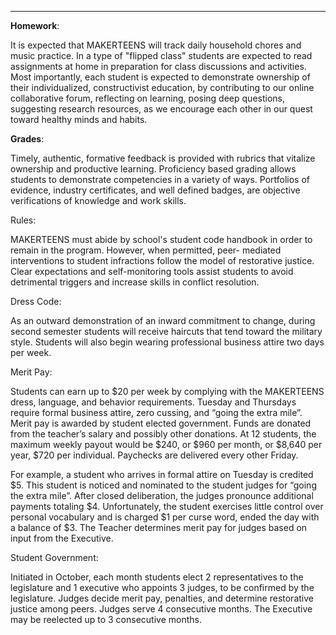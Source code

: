   <hr>
  <p>
<strong>Homework</strong>:<br>

It is expected that MAKERTEENS will track daily household chores and music practice. In a type of "flipped class" students are expected to read assignments at home in preparation for class discussions and activities. Most importantly, each student is expected to demonstrate ownership of their individualized, constructivist education, by contributing to our online collaborative forum, reflecting on learning, posing deep questions, suggesting research resources, as we encourage each other in our quest toward healthy minds and habits.
<p></p>
<p>
<strong>Grades</strong>:<br>

Timely, authentic, formative feedback is provided with rubrics that vitalize ownership and productive learning. Proficiency based grading allows students to demonstrate competencies in a variety of ways. Portfolios of evidence, industry certificates, and well defined badges, are objective verifications of knowledge and work skills. 
</p>
Rules:

MAKERTEENS must abide by school's student code handbook in order to remain in the program. However, when permitted, peer- mediated interventions to student infractions follow the model of restorative justice. Clear expectations and self-monitoring tools assist students to avoid detrimental triggers and increase skills in conflict resolution.

Dress Code:

As an outward demonstration of an inward commitment to change, during second semester students will receive haircuts that tend toward the military style. Students will also begin wearing professional business attire two days per week.

Merit Pay:

Students can earn up to $20 per week by complying with the MAKERTEENS dress, language, and behavior requirements. Tuesday and Thursdays require formal business attire, zero cussing, and “going the extra mile”. Merit pay is awarded by student elected government. Funds are donated from the teacher’s salary and possibly other donations. At 12 students, the maximum weekly payout would be $240, or $960 per month, or $8,640 per year, $720 per individual. Paychecks are delivered every other Friday.

For example, a student who arrives in formal attire on Tuesday is credited $5. This student is noticed and nominated to the student judges for “going the extra mile”. After closed deliberation, the judges pronounce additional payments totaling $4. Unfortunately, the student exercises little control over personal vocabulary and is charged $1 per curse word, ended the day with a balance of $3. The Teacher determines merit pay for judges based on input from the Executive.

Student Government:

Initiated in October, each month students elect 2 representatives to the legislature and 1 executive who appoints 3 judges, to be confirmed by the legislature. Judges decide merit pay, penalties, and determine restorative justice among peers. Judges serve 4 consecutive months. The Executive may be reelected up to 3 consecutive months. 
